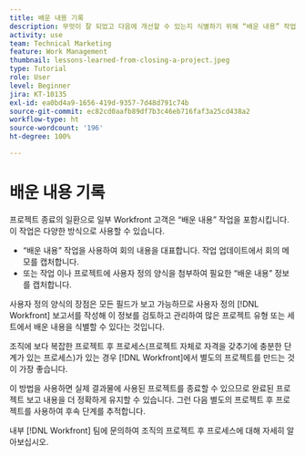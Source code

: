 ```yaml
---
title: 배운 내용 기록
description: 무엇이 잘 되었고 다음에 개선할 수 있는지 식별하기 위해 “배운 내용” 작업을 포함하는 방법을 알아봅니다.
activity: use
team: Technical Marketing
feature: Work Management
thumbnail: lessons-learned-from-closing-a-project.jpeg
type: Tutorial
role: User
level: Beginner
jira: KT-10135
exl-id: ea0bd4a9-1656-419d-9357-7d48d791c74b
source-git-commit: ec82cd0aafb89df7b3c46eb716faf3a25cd438a2
workflow-type: ht
source-wordcount: '196'
ht-degree: 100%

---
```


# 배운 내용 기록

프로젝트 종료의 일환으로 일부 Workfront 고객은 “배운 내용” 작업을 포함시킵니다. 이 작업은 다양한 방식으로 사용할 수 있습니다.

* “배운 내용” 작업을 사용하여 회의 내용을 대표합니다. 작업 업데이트에서 회의 메모를 캡처합니다.
* 또는 작업 이나 프로젝트에 사용자 정의 양식을 첨부하여 필요한 “배운 내용” 정보를 캡처합니다.

사용자 정의 양식의 장점은 모든 필드가 보고 가능하므로 사용자 정의 [!DNL Workfront] 보고서를 작성해 이 정보를 검토하고 관리하여 많은 프로젝트 유형 또는 세트에서 배운 내용을 식별할 수 있다는 것입니다.

조직에 보다 복잡한 프로젝트 후 프로세스(프로젝트 자체로 자격을 갖추기에 충분한 단계가 있는 프로세스)가 있는 경우 [!DNL Workfront]에서 별도의 프로젝트를 만드는 것이 가장 좋습니다.

이 방법을 사용하면 실제 결과물에 사용된 프로젝트를 종료할 수 있으므로 완료된 프로젝트 보고 내용을 더 정확하게 유지할 수 있습니다. 그런 다음 별도의 프로젝트 후 프로젝트를 사용하여 후속 단계를 추적합니다.

내부 [!DNL Workfront] 팀에 문의하여 조직의 프로젝트 후 프로세스에 대해 자세히 알아보십시오.
